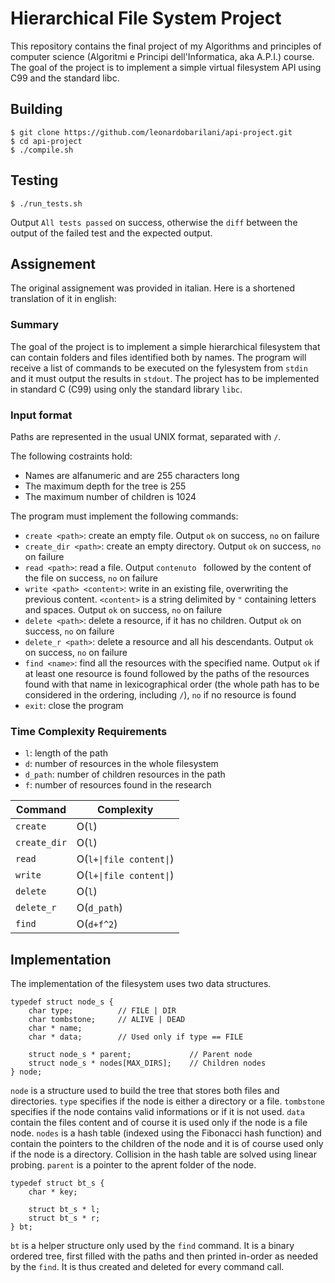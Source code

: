 # Hierarchical File System Project

This repository contains the final project of my Algorithms and principles of computer science (Algoritmi e Principi dell'Informatica, aka A.P.I.) course. The goal of the project is to implement a simple virtual filesystem API using C99 and the standard libc.

## Building

    $ git clone https://github.com/leonardobarilani/api-project.git
    $ cd api-project
    $ ./compile.sh

## Testing

    $ ./run_tests.sh

Output `All tests passed` on success, otherwise the `diff` between the output of the failed test and the expected output.

## Assignement

The original assignement was provided in italian. Here is a shortened translation of it in english:

### Summary

The goal of the project is to implement a simple hierarchical filesystem that can contain folders and files identified both by names. The program will receive a list of commands to be executed on the fylesystem from `stdin` and it must output the results in `stdout`. The project has to be implemented in standard C (C99) using only the standard library `libc`.

### Input format

Paths are represented in the usual UNIX format, separated with `/`.

The following costraints hold:

* Names are alfanumeric and are 255 characters long
* The maximum depth for the tree is 255
* The maximum number of children is 1024

The program must implement the following commands:

* `create <path>`: create an empty file. Output `ok` on success, `no` on failure
* `create_dir <path>`: create an empty directory. Output `ok` on success, `no` on failure
* `read <path>`: read a file. Output `contenuto ` followed by the content of the file on success, `no` on failure
* `write <path> <content>`: write in an existing file, overwriting the previous content. `<content>` is a string delimited by `"` containing letters and spaces. Output `ok` on success, `no` on failure
* `delete <path>`: delete a resource, if it has no children. Output `ok` on success, `no` on failure
* `delete_r <path>`: delete a resource and all his descendants. Output `ok` on success, `no` on failure
* `find <name>`: find all the resources with the specified name. Output `ok` if at least one resource is found followed by the paths of the resources found with that name in lexicographical order (the whole path has to be considered in the ordering, including `/`), `no` if no resource is found
* `exit`: close the program

### Time Complexity Requirements

* `l`: length of the path
* `d`: number of resources in the whole filesystem
* `d_path`: number of children resources in the path
* `f`: number of resources found in the research

|Command        |Complexity             |
|---------------|-----------------------|
|`create`       |O(`l`)                 |
|`create_dir`   |O(`l`)                 |
|`read`         |O(`l+\|file content\|`)|
|`write`        |O(`l+\|file content\|`)|
|`delete`       |O(`l`)                 |
|`delete_r`     |O(`d_path`)            |
|`find`         |O(`d+f^2`)             |

## Implementation

The implementation of the filesystem uses two data structures.

    typedef struct node_s {
        char type;			// FILE | DIR
        char tombstone;		// ALIVE | DEAD
        char * name;		
        char * data;		// Used only if type == FILE

        struct node_s * parent;				// Parent node
        struct node_s * nodes[MAX_DIRS];	// Children nodes
    } node;

`node` is a structure used to build the tree that stores both files and directories. `type` specifies if the node is either a directory or a file. `tombstone` specifies if the node contains valid informations or if it is not used. `data` contain the files content and of course it is used only if the node is a file node. `nodes` is a hash table (indexed using the Fibonacci hash function) and contain the pointers to the children of the node and it is of course used only if the node is a directory. Collision in the hash table are solved using linear probing. `parent` is a pointer to the aprent folder of the node.

    typedef struct bt_s {
        char * key;

        struct bt_s * l;
        struct bt_s * r;
    } bt;

`bt` is a helper structure only used by the `find` command. It is a binary ordered tree, first filled with the paths and then printed in-order as needed by the `find`. It is thus created and deleted for every command call.
